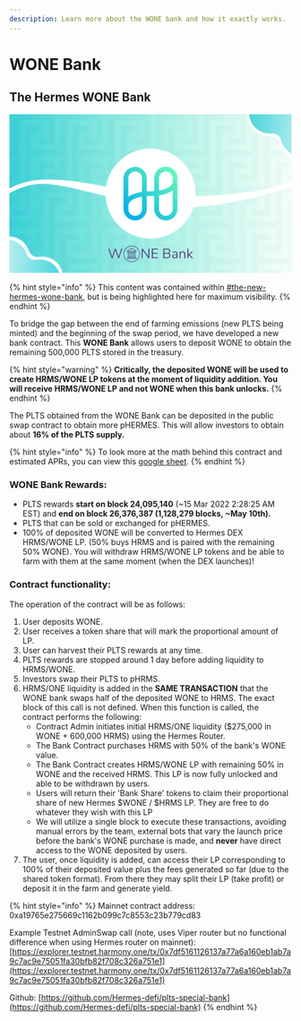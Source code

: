 ```yaml
---
description: Learn more about the WONE bank and how it exactly works.
---
```


# WONE Bank

## The Hermes WONE Bank

![](<../.gitbook/assets/WONE Bank.png>)

{% hint style="info" %}
This content was contained within [#the-new-hermes-wone-bank](../the-hermes-protocol/plts-to-hrms-transition.md#the-new-hermes-wone-bank "mention"), but is being highlighted here for maximum visibility.
{% endhint %}

To bridge the gap between the end of farming emissions (new PLTS being minted) and the beginning of the swap period, we have developed a new bank contract. This **WONE Bank** allows users to deposit WONE to obtain the remaining 500,000 PLTS stored in the treasury.&#x20;

{% hint style="warning" %}
**Critically, the deposited WONE will be used to create HRMS/WONE LP tokens at the moment of liquidity addition. You will receive HRMS/WONE LP and not WONE when this bank unlocks.**
{% endhint %}

The PLTS obtained from the WONE Bank can be deposited in the public swap contract to obtain more pHERMES. This will allow investors to obtain about **16% of the PLTS supply.**

{% hint style="info" %}
To look more at the math behind this contract and estimated APRs, you can view this [google sheet](https://docs.google.com/spreadsheets/d/1mVKGZvjQubqxeaCxpBVMVaDMDoCVSEN8/edit#gid=1817589439).&#x20;
{% endhint %}

### WONE Bank Rewards:&#x20;

* PLTS rewards **start on block 24,095,140** (\~15 Mar 2022 2:28:25 AM EST) and **end on block 26,376,387 (1,128,279 blocks, \~May 10th).**
* PLTS that can be sold or exchanged for pHERMES.&#x20;
* 100% of deposited WONE will be converted to Hermes DEX HRMS/WONE LP. (50% buys HRMS and is paired with the remaining 50% WONE). You will withdraw HRMS/WONE LP tokens and be able to farm with them at the same moment (when the DEX launches)!

### Contract functionality:

The operation of the contract will be as follows:

1. User deposits WONE.&#x20;
2. User receives a token share that will mark the proportional amount of LP.&#x20;
3. User can harvest their PLTS rewards at any time.&#x20;
4. PLTS rewards are stopped around 1 day before adding liquidity to HRMS/WONE.&#x20;
5. Investors swap their PLTS to pHRMS.&#x20;
6. HRMS/ONE liquidity is added in the **SAME TRANSACTION** that the WONE bank swaps half of the deposited WONE to HRMS. The exact block of this call is not defined. When this function is called, the contract performs the following:
   * Contract Admin initiates initial HRMS/ONE liquidity ($275,000 in WONE + 600,000 HRMS) using the Hermes Router.
   * The Bank Contract purchases HRMS with 50% of the bank's WONE value.&#x20;
   * The Bank Contract creates HRMS/WONE LP with remaining 50% in WONE and the received HRMS. This LP is now fully unlocked and able to be withdrawn by users.
   * Users will return their 'Bank Share' tokens to claim their proportional share of new Hermes $WONE / $HRMS LP. They are free to do whatever they wish with this LP
   * We will utilize a single block to execute these transactions, avoiding manual errors by the team, external bots that vary the launch price before the bank's WONE purchase is made, and **never** have direct access to the WONE deposited by users.&#x20;
7. The user, once liquidity is added, can access their LP corresponding to 100% of their deposited value plus the fees generated so far (due to the shared token format). From there they may split their LP (take profit) or deposit it in the farm and generate yield.

{% hint style="info" %}
Mainnet contract address: 0xa19765e275669c1162b099c7c8553c23b779cd83

Example Testnet AdminSwap call (note, uses Viper router but no functional difference when using Hermes router on mainnet): [https://explorer.testnet.harmony.one/tx/0x7df5161126137a77a6a160eb1ab7a9c7ac9e75051fa30bfb82f708c326a751e1](https://explorer.testnet.harmony.one/tx/0x7df5161126137a77a6a160eb1ab7a9c7ac9e75051fa30bfb82f708c326a751e1)

Github: [https://github.com/Hermes-defi/plts-special-bank](https://github.com/Hermes-defi/plts-special-bank)
{% endhint %}
